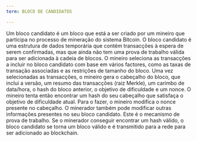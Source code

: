 ```yaml
---
term: BLOCO DE CANDIDATOS

---
```

Um bloco candidato é um bloco que está a ser criado por um mineiro que participa no processo de mineração do sistema Bitcoin. O bloco candidato é uma estrutura de dados temporária que contém transacções à espera de serem confirmadas, mas que ainda não tem uma prova de trabalho válida para ser adicionada à cadeia de blocos. O mineiro seleciona as transacções a incluir no bloco candidato com base em vários factores, como as taxas de transação associadas e as restrições de tamanho do bloco. Uma vez selecionadas as transacções, o mineiro gera o cabeçalho do bloco, que inclui a versão, um resumo das transacções (raiz Merkle), um carimbo de data/hora, o hash do bloco anterior, o objetivo de dificuldade e um nonce. O mineiro tenta então encontrar um hash do seu cabeçalho que satisfaça o objetivo de dificuldade atual. Para o fazer, o mineiro modifica o nonce presente no cabeçalho. O minerador também pode modificar outras informações presentes no seu bloco candidato. Este é o mecanismo de prova de trabalho. Se o minerador conseguir encontrar um hash válido, o bloco candidato se torna um bloco válido e é transmitido para a rede para ser adicionado ao blockchain.
